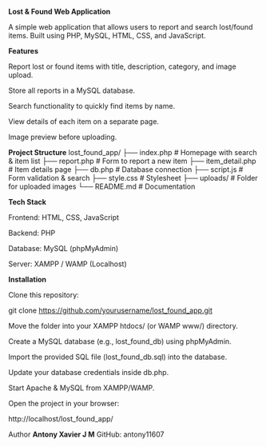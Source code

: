 **Lost & Found Web Application**

A simple web application that allows users to report and search lost/found items.
Built using PHP, MySQL, HTML, CSS, and JavaScript.

**Features**

Report lost or found items with title, description, category, and image upload.

Store all reports in a MySQL database.

Search functionality to quickly find items by name.

View details of each item on a separate page.

Image preview before uploading.

**Project Structure**
lost_found_app/
├── index.php          # Homepage with search & item list
├── report.php         # Form to report a new item
├── item_detail.php    # Item details page
├── db.php             # Database connection
├── script.js          # Form validation & search
├── style.css          # Stylesheet
├── uploads/           # Folder for uploaded images
└── README.md          # Documentation

**Tech Stack**

Frontend: HTML, CSS, JavaScript

Backend: PHP

Database: MySQL (phpMyAdmin)

Server: XAMPP / WAMP (Localhost)

**Installation**

Clone this repository:

git clone https://github.com/yourusername/lost_found_app.git


Move the folder into your XAMPP htdocs/ (or WAMP www/) directory.

Create a MySQL database (e.g., lost_found_db) using phpMyAdmin.

Import the provided SQL file (lost_found_db.sql) into the database.

Update your database credentials inside db.php.

Start Apache & MySQL from XAMPP/WAMP.

Open the project in your browser:

http://localhost/lost_found_app/


Author
**Antony Xavier J M**
GitHub: antony11607
